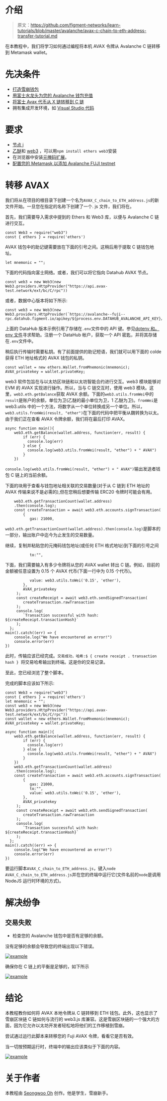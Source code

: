# 介绍

> 原文：<https://github.com/figment-networks/learn-tutorials/blob/master/avalanche/avax-c-chain-to-eth-address-transfer-tutorial.md>

在本教程中，我们将学习如何通过编程将本机 AVAX 令牌从 Avalanche C 链转移到 Metamask wallet。

# 先决条件

*   [打造雪崩钱包](https://wallet.avax.network/create)
*   [用富士水龙头为您的 Avalanche 钱包充值](https://docs.avax.network/build/tutorials/platform/fuji-workflow#get-a-drip-from-the-fuji-faucet)
*   [将富士 Avax 代币从 X 链转移到 C 链](https://docs.avax.network/build/tutorials/platform/transfer-avax-between-x-chain-and-c-chain)
*   拥有集成开发环境，如 [Visual Studio 代码](https://code.visualstudio.com/download)

# 要求

*   [节点 j](https://nodejs.org/en)
*   [乙醚](https://docs.ethers.io/v5/)和 [web3](https://web3js.readthedocs.io/en/v1.5.2/) ，可以用`npm install ethers web3`安装
*   在浏览器中安装[元掩码扩展](https://metamask.io/download.html)。
*   [配置您的 Metamask 以添加 Avalanche FUJI testnet](https://docs.avax.network/build/tutorials/smart-contracts/deploy-a-smart-contract-on-avalanche-using-remix-and-metamask#step-1-setting-up-metamask)

# 转移 AVAX

我们将从在项目的根目录下创建一个名为`AVAX_C_chain_to_ETH_address.js`的新文件开始。一旦您在指定的名称下创建了一个. js 文件，我们将在。

首先，我们需要导入需求中提到的 Ethers 和 Web3 库，以便与 Avalanche C 链进行交互。

```
const Web3 = require("web3")
const { ethers } = require('ethers')
```

AVAX 钱包中的助记键需要放在下面的引号之间。这稍后用于提取 C 链钱包地址。

```
let mnemonic = "";
```

下面的代码指向富士网络。或者，我们可以将它指向 Datahub AVAX 节点。

```
const web3 = new Web3(new Web3.providers.HttpProvider("https://api.avax-test.network/ext/bc/C/rpc"))
```

或者，数据中心版本将如下所示:

```
const web3 = new Web3(new Web3.providers.HttpProvider(`https://avalanche--fuji--rpc.datahub.figment.io/apikey/${process.env.DATAHUB_AVALANCHE_API_KEY}/ext/bc/C/rpc`))
```

上面的 DataHub 版本示例引用了存储在`.env`文件中的 API 键。参见[dotenv 和。env 文件](https://docs.figment.io/network-documentation/extra-guides/dotenv-and-.env)寻求帮助。注册一个 DataHub 帐户，获取一个 API 密匙，并将其存储在`.env`文件中。

稍后执行传输时需要私钥。有了前面提供的助记短语，我们就可以用下面的 colde 获得 ETH 地址格式的 AVAX 钱包的私钥。

```
const wallet = new ethers.Wallet.fromMnemonic(mnemonic);
AVAX_privatekey = wallet.privateKey;
```

web3 软件包旨在与以太坊区块链和以太坊智能合约进行交互。web3 模块能够对 EVM 的 AVAX 实现进行操作。所以，当与 C 链交互时，使用 web3 模块。这里，`web3.eth.getBalance`获取 AVAX 余额。下面的`web3.utils.fromWei`中的`result`是账户的余额，单位为卫(乙醚的最小单位为卫，1 乙醚为卫)。`fromWei`是 web3.utils 中的一个方法，将数字从一个单位转换成另一个单位。所以，`web3.utils.fromWei(result, "ether")`在下面的代码中把平衡从魏转换为以太。由于我们正在查看 AVAX 令牌余额，我们将在最后打印 AVAX。

```
async function main(){
    web3.eth.getBalance(wallet.address, function(err, result) {    
        if (err) {
          console.log(err)
        } else {
          console.log(web3.utils.fromWei(result, "ether") + " AVAX")
        }
    })
```

`console.log(web3.utils.fromWei(result, "ether") + " AVAX")`输出发送者钱包 C 链上的当前余额。

下面的块用于查看与钱包地址相关联的交易数量(对于从 C 链到 ETH 地址的 AVAX 传输来说不是必需的),但在您稍后想要传输 ERC20 令牌时可能会有用。

```
    web3.eth.getTransactionCount(wallet.address)       
    .then(console.log);                                               
    const createTransaction = await web3.eth.accounts.signTransaction(           
        {
           gas: 21000,
```

`web3.eth.getTransactionCount(wallet.address).then(console.log)`是脚本的一部分，输出账户中迄今为止发生的交易数量。

继续，复制并粘贴您的元掩码钱包地址(或任何 ETH 格式地址)到下面的引号之间

```
           to:"",
```

下面，我们需要输入有多少令牌将从您的 AVAX wallet 转出 C 链。例如，目前的金额被任意设置为 0.15 个 AVAX 代币(下面一行中为 0.15 个代币)。

```
           value: web3.utils.toWei('0.15', 'ether'),     
        },
        AVAX_privatekey                                 
     );
     const createReceipt = await web3.eth.sendSignedTransaction(
        createTransaction.rawTransaction
     );
     console.log(
        `Transaction successful with hash: ${createReceipt.transactionHash}`
     );
  };
main().catch((err) => {
    console.log("We have encountered an error!")
    console.error(err)
})
```

此时，传输应该已经完成。`交易成功，哈希:$ { create receipt . transaction hash } `将交易哈希输出到终端。这是你的交易记录。

至此，您已经浏览了整个脚本。

完成的脚本应该如下所示:

```
const Web3 = require("web3")
const { ethers } = require('ethers')
let mnemonic = "";
const web3 = new Web3(new Web3.providers.HttpProvider("https://api.avax-test.network/ext/bc/C/rpc"))
const wallet = new ethers.Wallet.fromMnemonic(mnemonic);
AVAX_privatekey = wallet.privateKey;

async function main(){
    web3.eth.getBalance(wallet.address, function(err, result) {    
        if (err) {
          console.log(err)
        } else {
          console.log(web3.utils.fromWei(result, "ether") + " AVAX")
        }
    })
    web3.eth.getTransactionCount(wallet.address)       
    .then(console.log);                                               
    const createTransaction = await web3.eth.accounts.signTransaction(           
        {
           gas: 21000,
           to:"",
           value: web3.utils.toWei('0.15', 'ether'),     
        },
        AVAX_privatekey                                 
     );
     const createReceipt = await web3.eth.sendSignedTransaction(
        createTransaction.rawTransaction
     );
     console.log(
        `Transaction successful with hash: ${createReceipt.transactionHash}`
     );
  };
main().catch((err) => {
    console.log("We have encountered an error!")
    console.error(err)
})
```

要运行脚本`AVAX_C_chain_to_ETH_address.js`，键入`node AVAX_C_chain_to_ETH_address.js`并在您的终端中运行它(文件名前的`node`是调用 NodeJS 运行时环境的方式)。

# 解决纷争

## 交易失败

*   检查您的 Avalanche 钱包中是否有足够的余额。

没有足够的余额会导致您的终端出现以下错误。

[![example](img/7be416282cdd84b100635373934127b8.png)](https://camo.githubusercontent.com/bb821ce53d5d54794aa9bd78b30e85f4783352f31e6eaed729226a81bf0f75c9/68747470733a2f2f692e696d6775722e636f6d2f4a68326136596c2e706e67)

确保你在 C 链上的平衡是足够的，如下所示

[![example](img/f62d3ff258d55a0b0ead4f990fce33c5.png)](https://camo.githubusercontent.com/d32f68bf9aebac1818e652bdfaff13374a4d176b6e2104d8b9b6a4d84a11bc19/68747470733a2f2f692e696d6775722e636f6d2f643251464255302e706e67)

# 结论

本教程教你如何将 AVAX 本地令牌从 C 链转移到 ETH 钱包。此外，这也显示了雪崩区块链 C 链如何与流行的 web3.js 库兼容。这是雪崩区块链的一个强大的方面，因为它允许以太坊开发者轻松地将他们的工作移植到雪崩。

尝试通过运行此脚本来转移您的 Fuji AVAX 令牌，看看它是否有效。

当一切按预期运行时，终端中的输出应该类似于下面的内容。

[![example](img/7f13c2377f72c90e1ef64f5dcf8e23fc.png)](https://camo.githubusercontent.com/42bb06f451a31037ec0d8c48c1f4d0d2e9b03efea40cfb2b9ac112e1d8dfd3a3/68747470733a2f2f692e696d6775722e636f6d2f7972366e6b746f2e706e67)

# 关于作者

本教程由 [Seongwoo Oh](https://github.com/blackwidoq) 创作。他是学生，雪崩新手。